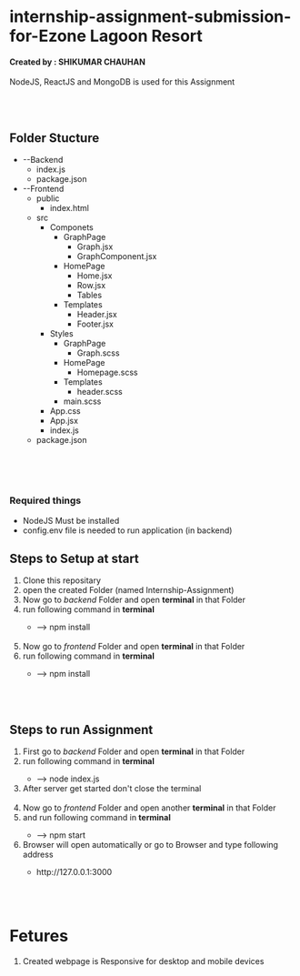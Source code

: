 <h1>internship-assignment-submission-for-Ezone Lagoon Resort</h1>
<h4>Created by : SHIKUMAR CHAUHAN</h4>
<p>NodeJS, ReactJS and MongoDB is used for this Assignment</p>
<br><br>

<h2>Folder Stucture</h2>
<ul>
    <li>--Backend
        <ul>
            <li>index.js</li>
            <li>package.json</li>
        </ul>
    </li>
    <li> --Frontend
        <ul>
            <li>public
                <ul>
                    <li>index.html</li>
                </ul>
            </li>
            <li>src
                <ul>
                    <li>Componets
                        <ul>
                            <li>GraphPage
                                <ul>
                                    <li>Graph.jsx</li>
                                    <li>GraphComponent.jsx</li>
                                </ul>
                            </li>
                            <li>HomePage
                                <ul>
                                    <li>Home.jsx</li>
                                    <li>Row.jsx</li>
                                    <li>Tables</li>
                                </ul>
                            </li>
                            <li>Templates
                                <ul>
                                    <li>Header.jsx</li>
                                    <li>Footer.jsx</li>
                                </ul>
                            </li>
                        </ul>
                    </li>
                    <li>Styles
                        <ul>
                            <li>GraphPage
                                <ul>
                                    <li>Graph.scss</li>
                                </ul>
                            </li>
                            <li>HomePage
                                <ul>
                                    <li>Homepage.scss</li>
                                </ul>
                            </li>
                            <li>Templates
                                <ul>
                                    <li>
                                        header.scss
                                    </li>
                                </ul>
                            </li>
                            <li>main.scss</li>
                        </ul>
                    </li>
                    <li>App.css</li>
                    <li>App.jsx</li>
                    <li>index.js</li>
                </ul>
            </li>
            <li>package.json</li>
        </ul>
    </li>
</ul>




<br><br><br>





<h3>Required things</h3>
<ul>
    <li>NodeJS Must be installed</li>
    <li>config.env file is needed to run application (in backend)</li>
</ul>
<h2>Steps to Setup at start</h2>
<ol>
    <li>Clone this repositary</li>
    <li>open the created Folder (named Internship-Assignment)</li>
    <li>Now go to <em>backend</em> Folder and open <b>terminal</b> in that Folder</li>
    <li>run following command in <b>terminal</b></li>
    <ul>
        <li>--> npm install</li>
    </ul>
    <br>
    <li>Now go to <em>frontend</em> Folder and open <b>terminal</b> in that Folder</li>
    <li>run following command in <b>terminal</b></li>
    <ul>
        <li>--> npm install</li>
    </ul>
</ol>
<br><br>

<h2>Steps to run Assignment</h2>
<ol>
    <li>First go to <em>backend</em> Folder and open <b>terminal</b> in that Folder</li>
    <li>run following command in <b>terminal</b></li>
    <ul>
        <li>--> node index.js</li>
    </ul>
    <li>After server get started don't close the terminal</li>
    <br>
    <li>Now go to <em>frontend</em> Folder and open another <b>terminal</b> in that Folder</li>
    <li>and run following command in <b>terminal</b></li>
    <ul>
        <li>--> npm start</li>
    </ul>
    <li>Browser will open automatically or go to Browser and type following address</li>
    <ul>
        <li>
            http://127.0.0.1:3000
        </li>
    </ul>
</ol>

<br>
<br>

# Fetures
<ol>
    <li>Created webpage is Responsive for desktop and mobile devices</li>
</ol>